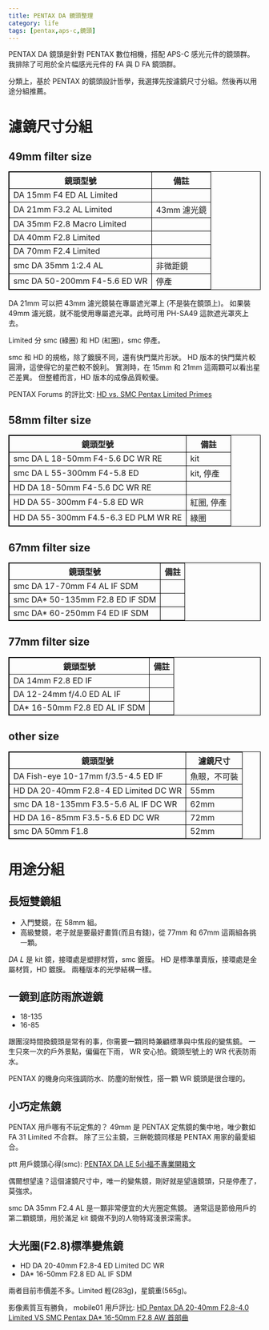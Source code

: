 ```yaml
---
title: PENTAX DA 鏡頭整理
category: life
tags: [pentax,aps-c,鏡頭]
---
```


PENTAX DA 鏡頭是針對 PENTAX 數位相機，搭配 APS-C 感光元件的鏡頭群。
我排除了可用於全片幅感光元件的 FA 與 D FA 鏡頭群。

分類上，基於 PENTAX 的鏡頭設計哲學，我選擇先按濾鏡尺寸分組。然後再以用途分組推薦。

<!--more-->
<style type="text/css">
table, th, td {
    border: 1px solid black;
}

table {
    border-collapse: collapse;
}
</style>


濾鏡尺寸分組
============

49mm filter size
----------------

鏡頭型號                              | 備註
--------------------------------------|------------
DA 15mm F4 ED AL Limited              |
DA 21mm F3.2 AL Limited               | 43mm 濾光鏡
DA 35mm F2.8 Macro Limited            |
DA 40mm F2.8 Limited                  |
DA 70mm F2.4 Limited                  |
smc DA 35mm 1:2.4 AL                  | 非微距鏡
smc DA 50-200mm F4-5.6 ED WR          | 停產

DA 21mm 可以把 43mm 濾光鏡裝在專屬遮光罩上 (不是裝在鏡頭上)。
如果裝 49mm 濾光鏡，就不能使用專屬遮光罩。此時可用 PH-SA49 這款遮光罩夾上去。

Limited 分 smc (綠圈) 和 HD (紅圈)，smc 停產。

smc 和 HD 的規格，除了鍍膜不同，還有快門葉片形狀。
HD 版本的快門葉片較圓滑，這使得它的星芒較不銳利。
實測時，在 15mm 和 21mm 這兩顆可以看出星芒差異。
但整體而言，HD 版本的成像品質較優。

PENTAX Forums 的評比文: [HD vs. SMC Pentax Limited Primes](https://www.pentaxforums.com/reviews/hd-pentax-limited-primes/aberrations-and-flare.html)


58mm filter size
----------------

鏡頭型號                              | 備註
--------------------------------------|------------
smc DA L 18-50mm F4-5.6 DC WR RE      | kit
smc DA L 55-300mm F4-5.8 ED           | kit, 停產
HD DA 18-50mm F4-5.6 DC WR RE         |
HD DA 55-300mm F4-5.8 ED WR           | 紅圈, 停產
HD DA 55-300mm F4.5-6.3 ED PLM WR RE  | 綠圈


67mm filter size
----------------

鏡頭型號                              | 備註
--------------------------------------|------------
smc DA 17-70mm F4 AL IF SDM           |
smc DA* 50-135mm F2.8 ED IF SDM       |
smc DA* 60-250mm F4 ED IF SDM         |


77mm filter size
----------------

鏡頭型號                              | 備註
--------------------------------------|------------
DA 14mm F2.8 ED IF                    |
DA 12-24mm f/4.0 ED AL IF             |
DA* 16-50mm F2.8 ED AL IF SDM         |


other size
----------

鏡頭型號                              | 濾鏡尺寸
--------------------------------------|------------
DA Fish-eye 10-17mm f/3.5-4.5 ED IF   | 魚眼，不可裝
HD DA 20-40mm F2.8-4 ED Limited DC WR | 55mm
smc DA 18-135mm F3.5-5.6 AL IF DC WR  | 62mm
HD DA 16-85mm F3.5-5.6 ED DC WR       | 72mm
smc DA 50mm F1.8                      | 52mm


用途分組
========

長短雙鏡組
---------

* 入門雙鏡，在 58mm 組。
* 高級雙鏡，老子就是要最好畫質(而且有錢)，從 77mm 和 67mm 這兩組各挑一顆。

*DA L* 是 kit 鏡，接環處是塑膠材質，smc 鍍膜。
HD 是標準單賣版，接環處是金屬材質，HD 鍍膜。
兩種版本的光學結構一樣。

一鏡到底防雨旅遊鏡
-----------------

* 18-135
* 16-85

跟團沒時間換鏡頭是常有的事，你需要一顆同時兼顧標準與中焦段的變焦鏡。
一生只來一次的戶外景點，偏偏在下雨， WR 安心拍。鏡頭型號上的 WR 代表防雨水。

PENTAX 的機身向來強調防水、防塵的耐候性，搭一顆 WR 鏡頭是很合理的。

小巧定焦鏡
---------

PENTAX 用戶哪有不玩定焦的？ 49mm 是 PENTAX 定焦鏡的集中地，唯少數如 FA 31 Limited 不合群。
除了三公主鏡，三餅乾鏡同樣是 PENTAX 用家的最愛組合。

ptt 用戶鏡頭心得(smc): [PENTAX DA LE 5小福不專業開箱文](https://www.ptt.cc/bbs/DSLR/M.1291897406.A.5C9.html)

偶爾想望遠？這個濾鏡尺寸中，唯一的變焦鏡，剛好就是望遠鏡頭，只是停產了，莫強求。

smc DA 35mm F2.4 AL 是一顆非常便宜的大光圈定焦鏡。
通常這是節儉用戶的第二顆鏡頭，用於滿足 kit 鏡做不到的人物特寫淺景深需求。

大光圈(F2.8)標準變焦鏡
---------------------

* HD DA 20-40mm F2.8-4 ED Limited DC WR
* DA* 16-50mm F2.8 ED AL IF SDM 

兩者目前市價差不多。Limited 輕(283g)，星鏡重(565g)。

影像素質互有勝負， mobile01 用戶評比: [HD Pentax DA 20-40mm F2.8-4.0 Limited VS SMC Pentax DA* 16-50mm F2.8 AW 首部曲](https://www.mobile01.com/topicdetail.php?f=251&t=4178985)
